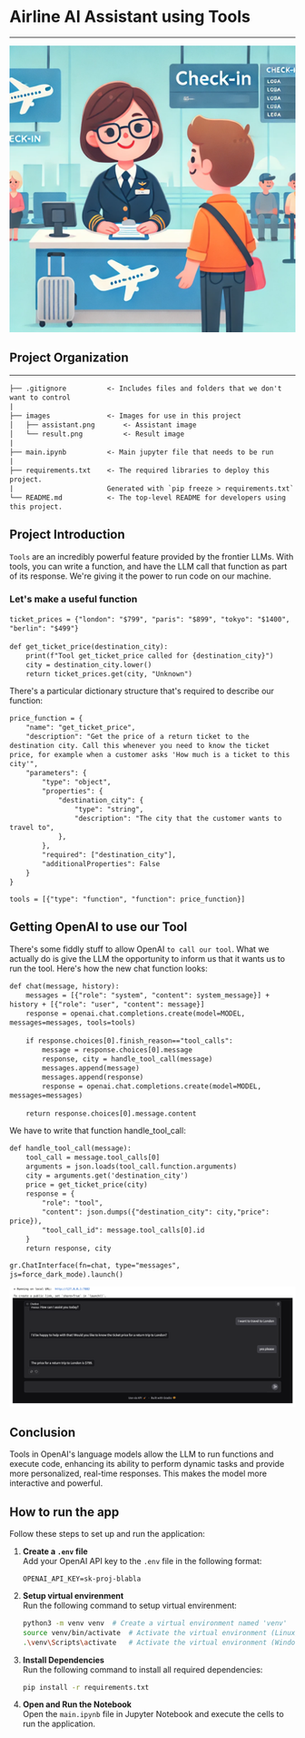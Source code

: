 # Airline AI Assistant using Tools
***

![Assitant](https://github.com/MihranD/Airline-AI-Assistant/blob/main/images/assistant.png)

## Project Organization
----------------------------------------------------------------------------------------------
    ├── .gitignore          <- Includes files and folders that we don't want to control
    |
    ├── images              <- Images for use in this project
    │   ├── assistant.png       <- Assistant image
    │   └── result.png          <- Result image
    |
    ├── main.ipynb          <- Main jupyter file that needs to be run
    |
    ├── requirements.txt    <- The required libraries to deploy this project. 
    |                       Generated with `pip freeze > requirements.txt`
    └── README.md           <- The top-level README for developers using this project.

## Project Introduction

`Tools` are an incredibly powerful feature provided by the frontier LLMs.
With tools, you can write a function, and have the LLM call that function as part of its response.
We're giving it the power to run code on our machine.

### Let's make a useful function

```
ticket_prices = {"london": "$799", "paris": "$899", "tokyo": "$1400", "berlin": "$499"}

def get_ticket_price(destination_city):
    print(f"Tool get_ticket_price called for {destination_city}")
    city = destination_city.lower()
    return ticket_prices.get(city, "Unknown")
```

There's a particular dictionary structure that's required to describe our function:

```
price_function = {
    "name": "get_ticket_price",
    "description": "Get the price of a return ticket to the destination city. Call this whenever you need to know the ticket price, for example when a customer asks 'How much is a ticket to this city'",
    "parameters": {
        "type": "object",
        "properties": {
            "destination_city": {
                "type": "string",
                "description": "The city that the customer wants to travel to",
            },
        },
        "required": ["destination_city"],
        "additionalProperties": False
    }
}
```

```
tools = [{"type": "function", "function": price_function}]
```

## Getting OpenAI to use our Tool

There's some fiddly stuff to allow OpenAI `to call our tool`.
What we actually do is give the LLM the opportunity to inform us that it wants us to run the tool.
Here's how the new chat function looks:

```
def chat(message, history):
    messages = [{"role": "system", "content": system_message}] + history + [{"role": "user", "content": message}]
    response = openai.chat.completions.create(model=MODEL, messages=messages, tools=tools)

    if response.choices[0].finish_reason=="tool_calls":
        message = response.choices[0].message
        response, city = handle_tool_call(message)
        messages.append(message)
        messages.append(response)
        response = openai.chat.completions.create(model=MODEL, messages=messages)
    
    return response.choices[0].message.content
```

We have to write that function handle_tool_call:

```
def handle_tool_call(message):
    tool_call = message.tool_calls[0]
    arguments = json.loads(tool_call.function.arguments)
    city = arguments.get('destination_city')
    price = get_ticket_price(city)
    response = {
        "role": "tool",
        "content": json.dumps({"destination_city": city,"price": price}),
        "tool_call_id": message.tool_calls[0].id
    }
    return response, city
```

```
gr.ChatInterface(fn=chat, type="messages", js=force_dark_mode).launch()
```
    
![Result](https://github.com/MihranD/Airline-AI-Assistant/blob/main/images/result.png)

## Conclusion

Tools in OpenAI's language models allow the LLM to run functions and execute code, enhancing its ability to perform dynamic tasks and provide more personalized, real-time responses. This makes the model more interactive and powerful.

## How to run the app

Follow these steps to set up and run the application:

1. **Create a `.env` file**  
   Add your OpenAI API key to the `.env` file in the following format:  
   ```plaintext
   OPENAI_API_KEY=sk-proj-blabla
   ```
   
2. **Setup virtual envirenment**  
   Run the following command to setup virtual envirenment:  
   ```bash
   python3 -m venv venv  # Create a virtual environment named 'venv'
   source venv/bin/activate  # Activate the virtual environment (Linux/Mac)'
   .\venv\Scripts\activate   # Activate the virtual environment (Windows)'
   ```

3. **Install Dependencies**  
   Run the following command to install all required dependencies:  
   ```bash
   pip install -r requirements.txt
   ```

4. **Open and Run the Notebook**  
   Open the `main.ipynb` file in Jupyter Notebook and execute the cells to run the application.

